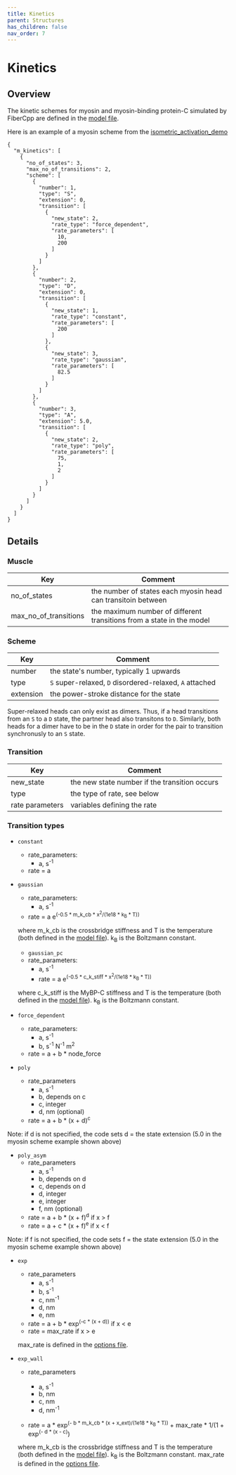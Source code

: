 ```yaml
---
title: Kinetics
parent: Structures
has_children: false
nav_order: 7
---
```


# Kinetics

## Overview

The kinetic schemes for myosin and myosin-binding protein-C simulated by FiberCpp are defined in the [model file](../model/model.html).

Here is an example of a myosin scheme from the [isometric_activation_demo](../../demos/getting_started/isometric_activation/isometric_activation.html)

````
{
  "m_kinetics": [
    {
      "no_of_states": 3,
      "max_no_of_transitions": 2,
      "scheme": [
        {
          "number": 1,
          "type": "S",
          "extension": 0,
          "transition": [
            {
              "new_state": 2,
              "rate_type": "force_dependent",
              "rate_parameters": [
                10,
                200
              ]
            }
          ]
        },
        {
          "number": 2,
          "type": "D",
          "extension": 0,
          "transition": [
            {
              "new_state": 1,
              "rate_type": "constant",
              "rate_parameters": [
                200
              ]
            },
            {
              "new_state": 3,
              "rate_type": "gaussian",
              "rate_parameters": [
                82.5
              ]
            }
          ]
        },
        {
          "number": 3,
          "type": "A",
          "extension": 5.0,
          "transition": [
            {
              "new_state": 2,
              "rate_type": "poly",
              "rate_parameters": [
                75,
                1,
                2
              ]
            }
          ]
        }
      ]
    }
  ]
}
````

## Details

### Muscle

| Key | Comment |
| ---- | ---- |
| no_of_states | the number of states each myosin head can transitoin between |
| max_no_of_transitions | the maximum number of different transitions from a state in the model |

### Scheme

| Key | Comment |
| ---- | ---- |
| number | the state's number, typically 1 upwards |
| type | `S` super-relaxed, `D` disordered-relaxed, `A` attached |
| extension | the power-stroke distance for the state |

Super-relaxed heads can only exist as dimers. Thus, if a head transitions from an `S` to a `D` state, the partner head also transitons to `D`. Similarly, both heads for a dimer have to be in the `D` state in order for the pair to transition synchronusly to an `S` state.

### Transition

| Key | Comment |
| ---- | ---- |
| new_state | the new state number if the transition occurs |
| type | the type of rate, see below |
| rate parameters | variables defining the rate |

### Transition types

+ `constant`
  + rate_parameters:
    + a, s<sup>-1</sup> 
  + rate = a

+ `gaussian`
  + rate_parameters:
    + a, s<sup>-1</sup> 
  + rate = a e<sup>(-0.5 * m_k_cb * x<sup>2</sup>/(1e18 * k<sub>B</sub> * T))</sup>
  
  where m_k_cb is the crossbridge stiffness and T is the temperature (both defined in the [model file](../model/model.html)). k<sub>B</sub> is the Boltzmann constant. 
  
  + `gaussian_pc`
  + rate_parameters:
    + a, s<sup>-1</sup> 
    + rate = a e<sup>(-0.5 * c_k_stiff * x<sup>2</sup>/(1e18 * k<sub>B</sub> * T))</sup>
  
  where c_k_stiff is the MyBP-C stiffness and T is the temperature (both defined in the [model file](../model.html)). k<sub>B</sub> is the Boltzmann constant. 

+ `force_dependent`
  + rate_parameters:
    + a, s<sup>-1</sup> 
    + b, s<sup>-1</sup> N<sup>-1</sup> m<sup>2</sup>
  + rate = a + b * node_force 

+ `poly`
  + rate_parameters
    + a, s<sup>-1</sup> 
    + b, depends on c
    + c, integer
	+ d, nm (optional)	
  + rate = a + b * (x + d)<sup>c</sup>
  
Note: if d is not specified, the code sets d = the state extension (5.0 in the myosin scheme example shown above)

+ `poly_asym`
  + rate_parameters
    + a, s<sup>-1</sup> 
    + b, depends on d
    + c, depends on d
	+ d, integer
	+ e, integer
	+ f, nm (optional)
  + rate = a + b * (x + f)<sup>d</sup> if x > f
  + rate = a + c * (x + f)<sup>e</sup> if x < f
  
Note: if f is not specified, the code sets f = the state extension (5.0 in the myosin scheme example shown above)

+ `exp`
  + rate_parameters
    + a, s<sup>-1</sup> 
    + b, s<sup>-1</sup>
    + c, nm<sup>-1</sup> 
	+ d, nm
	+ e, nm
  + rate = a + b * exp<sup>(-c * (x + d))</sup> if x < e
  + rate = max_rate if x > e
  
  max_rate is defined in the [options file](../options/options.html).
  
+ `exp_wall`
  + rate_parameters
    + a, s<sup>-1</sup> 
    + b, nm
    + c, nm
	+ d, nm<sup>-1</sup> 

  + rate = a * exp<sup>(- b * m_k_cb * (x + x_ext)/(1e18 * k<sub>B</sub> * T))</sup> + max_rate * 1/(1 + exp<sup>(- d * (x - c)</sup>) 
  
  where m_k_cb is the crossbridge stiffness and T is the temperature (both defined in the [model file](../model/model.html)). k<sub>B</sub> is the Boltzmann constant.   max_rate is defined in the [options file](../options/options.html).
  


